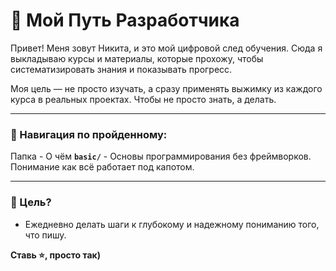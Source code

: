 # 🧠 Мой Путь Разработчика

Привет! Меня зовут Никита, и это мой цифровой след обучения. Сюда я выкладываю курсы и материалы, которые прохожу, чтобы систематизировать знания и показывать прогресс.

Моя цель — не просто изучать, а сразу применять выжимку из каждого курса в реальных проектах. Чтобы не просто знать, а делать.

---

### 📁 Навигация по пройденному:

Папка - О чём 
**`basic/`** - Основы программирования без фреймворков. Понимание как всё работает под капотом.

---

### 🚀 Цель?
- Ежедневно делать шаги к глубокому и надежному пониманию того, что пишу. 

**Ставь ⭐️, просто так)**